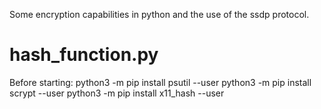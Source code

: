 Some encryption capabilities in python and the use of the ssdp protocol.

# hash_function.py
Before starting:
  python3 -m pip install psutil --user
  python3 -m pip install scrypt --user
  python3 -m pip install x11_hash --user
